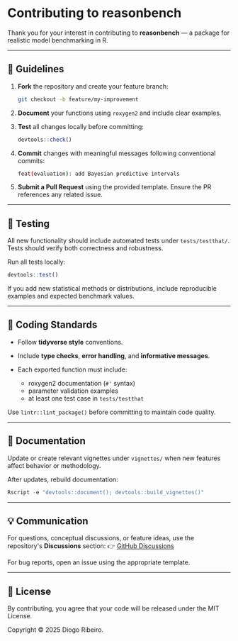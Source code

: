 # Contributing to reasonbench

Thank you for your interest in contributing to **reasonbench** — a package for realistic model benchmarking in R.

---

## 🧭 Guidelines

1. **Fork** the repository and create your feature branch:

   ```bash
   git checkout -b feature/my-improvement
   ```
2. **Document** your functions using `roxygen2` and include clear examples.
3. **Test** all changes locally before committing:

   ```r
   devtools::check()
   ```
4. **Commit** changes with meaningful messages following conventional commits:

   ```bash
   feat(evaluation): add Bayesian predictive intervals
   ```
5. **Submit a Pull Request** using the provided template. Ensure the PR references any related issue.

---

## 🧪 Testing

All new functionality should include automated tests under `tests/testthat/`. Tests should verify both correctness and robustness.

Run all tests locally:

```r
devtools::test()
```

If you add new statistical methods or distributions, include reproducible examples and expected benchmark values.

---

## 🧱 Coding Standards

* Follow **tidyverse style** conventions.
* Include **type checks**, **error handling**, and **informative messages**.
* Each exported function must include:

  * roxygen2 documentation (`#'` syntax)
  * parameter validation examples
  * at least one test case in `tests/testthat`

Use `lintr::lint_package()` before committing to maintain code quality.

---

## 🧩 Documentation

Update or create relevant vignettes under `vignettes/` when new features affect behavior or methodology.

After updates, rebuild documentation:

```r
Rscript -e "devtools::document(); devtools::build_vignettes()"
```

---

## 💡 Communication

For questions, conceptual discussions, or feature ideas, use the repository's **Discussions** section:
👉 [GitHub Discussions](https://github.com/DiogoRibeiro7/reasonbench/discussions)

For bug reports, open an issue using the appropriate template.

---

## 🪪 License

By contributing, you agree that your code will be released under the MIT License.

Copyright © 2025 Diogo Ribeiro.
